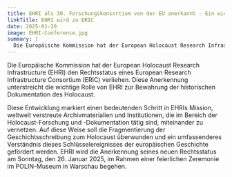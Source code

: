 ```yaml
---
title: EHRI als 30. Forschungskonsortium von der EU anerkannt - Ein wichtiger Meilenstein für EHRI und die Holocaust-Forschung
linkTitle: EHRI wird zu ERIC
date: 2025-01-20
image: EHRI-Conference.jpg
summary: |
  Die Europäische Kommission hat der European Holocaust Research Infrastructure (EHRI) den Rechtsstatus eines European Research Infrastructure Consortium (ERIC) verliehen. Diese Anerkennung unterstreicht die wichtige Rolle von EHRI   zur Bewahrung der historischen Dokumentation des Holocaust.
---
```


Die Europäische Kommission hat der European Holocaust Research Infrastructure (EHRI) den Rechtsstatus eines European Research Infrastructure Consortium (ERIC) verliehen. Diese Anerkennung unterstreicht die wichtige Rolle von EHRI zur Bewahrung der historischen Dokumentation des Holocaust.

Diese Entwicklung markiert einen bedeutenden Schritt in EHRIs Mission, weltweit verstreute Archivmaterialien und Institutionen, die im Bereich der Holocaust-Forschung und -Dokumentation tätig sind, miteinander zu vernetzen. Auf diese Weise soll die Fragmentierung der Geschichtsschreibung zum Holocaust überwunden und ein umfassenderes Verständnis dieses Schlüsselereignisses der europäischen Geschichte gefördert werden. EHRI wird die Anerkennung seines neuen Rechtsstatus am Sonntag, den 26. Januar 2025, im Rahmen einer feierlichen Zeremonie im POLIN-Museum in Warschau begehen.

